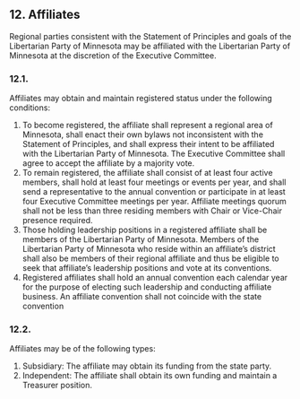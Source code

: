 ## 12. Affiliates
Regional parties consistent with the Statement of Principles and goals of the Libertarian Party of Minnesota may be affiliated with the Libertarian Party of Minnesota at the discretion of the Executive Committee.

### 12.1. 
Affiliates may obtain and maintain registered status under the following conditions:

1. To become registered, the affiliate shall represent a regional area of Minnesota, shall enact their own bylaws not inconsistent with the Statement of Principles, and shall express their intent to be affiliated with the Libertarian Party of Minnesota. The Executive Committee shall agree to accept the affiliate by a majority vote.
2. To remain registered, the affiliate shall consist of at least four active members, shall hold at least four meetings or events per year, and shall send a representative to the annual convention or participate in at least four Executive Committee meetings per year. Affiliate meetings quorum shall not be less than three residing members with Chair or Vice-Chair presence required.
3. Those holding leadership positions in a registered affiliate shall be members of the Libertarian Party of Minnesota. Members of the Libertarian Party of Minnesota who reside within an affiliate’s district shall also be members of their regional affiliate and thus be eligible to seek that affiliate’s leadership positions and vote at its conventions.
4. Registered affiliates shall hold an annual convention each calendar year for the purpose of electing such leadership and conducting affiliate business. An affiliate convention shall not coincide with the state convention

### 12.2. 
Affiliates may be of the following types:

1. Subsidiary: The affiliate may obtain its funding from the state party.
2. Independent: The affiliate shall obtain its own funding and maintain a Treasurer position.
